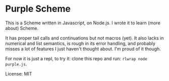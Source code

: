 # Purple Scheme

This is a Scheme written in Javascript, on Node.js. I wrote it to learn (more
about) Scheme.

It has proper tail calls and continuations but not macros (yet). It also lacks
in numerical and list semantics, is rough in its error handling, and probably
misses a lot of features I just haven't thought about. I'm proud of it though.

For now it is just a repl, to try it: clone this repo and run: `rlwrap node
purple.js`.

License: MIT
